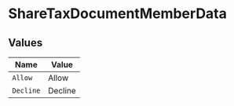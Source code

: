 # ShareTaxDocumentMemberData


## Values

| Name      | Value     |
| --------- | --------- |
| `Allow`   | Allow     |
| `Decline` | Decline   |